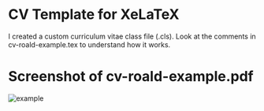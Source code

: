 # CV Template for XeLaTeX
I created a custom curriculum vitae class file (.cls). Look at the comments in cv-roald-example.tex to understand how it works. 

# Screenshot of cv-roald-example.pdf
![example](https://github.com/Roald87/xelatex-cv-roald/blob/version-2/cv-roald-example.png)
